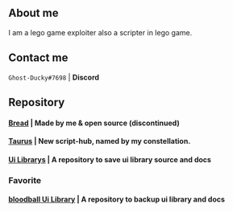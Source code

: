 ## About me
I am a lego game exploiter also a scripter in lego game.

## Contact me
`Ghost-Ducky#7698` | **Discord**
## Repository
#### [Bread](https://github.com/GhostDuckyy/Bread) | Made by me & open source (discontinued)
#### [Taurus](https://github.com/GhostDuckyy/Taurus) | **New** script-hub, named by my constellation.
#### [Ui Librarys](https://github.com/GhostDuckyy/Ui-Librarys) | A repository to save ui library source and docs
### Favorite
#### [bloodball Ui Library](https://github.com/bloodball/UI-Librarys) | A repository to backup ui library and docs
